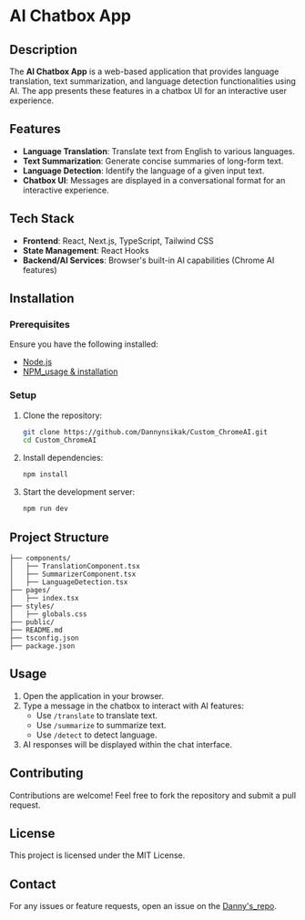 # AI Chatbox App

## Description

The **AI Chatbox App** is a web-based application that provides language translation, text summarization, and language detection functionalities using AI. The app presents these features in a chatbox UI for an interactive user experience.

## Features

- **Language Translation**: Translate text from English to various languages.
- **Text Summarization**: Generate concise summaries of long-form text.
- **Language Detection**: Identify the language of a given input text.
- **Chatbox UI**: Messages are displayed in a conversational format for an interactive experience.

## Tech Stack

- **Frontend**: React, Next.js, TypeScript, Tailwind CSS
- **State Management**: React Hooks
- **Backend/AI Services**: Browser's built-in AI capabilities (Chrome AI features)

## Installation

### Prerequisites

Ensure you have the following installed:

- [Node.js](https://nodejs.org/)
- [NPM_usage & installation](https://docs.npmjs.com/cli/v9/commands/npm-install)

### Setup

1. Clone the repository:
   ```sh
   git clone https://github.com/Dannynsikak/Custom_ChromeAI.git
   cd Custom_ChromeAI
   ```
2. Install dependencies:
   ```sh
   npm install
   ```
3. Start the development server:
   ```sh
   npm run dev
   ```

## Project Structure

```
├── components/
│   ├── TranslationComponent.tsx
│   ├── SummarizerComponent.tsx
│   ├── LanguageDetection.tsx
├── pages/
│   ├── index.tsx
├── styles/
│   ├── globals.css
├── public/
├── README.md
├── tsconfig.json
├── package.json
```

## Usage

1. Open the application in your browser.
2. Type a message in the chatbox to interact with AI features:
   - Use `/translate` to translate text.
   - Use `/summarize` to summarize text.
   - Use `/detect` to detect language.
3. AI responses will be displayed within the chat interface.

## Contributing

Contributions are welcome! Feel free to fork the repository and submit a pull request.

## License

This project is licensed under the MIT License.

## Contact

For any issues or feature requests, open an issue on the [Danny's_repo](https://github.com/Dannynsikak/Custom_ChromeAI.git).

